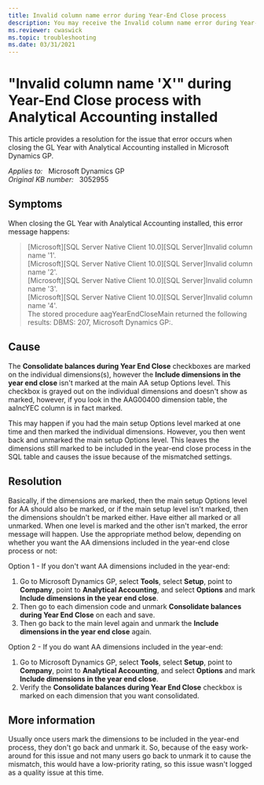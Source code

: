 ```yaml
---
title: Invalid column name error during Year-End Close process
description: You may receive the Invalid column name error during Year-End Close process with Analytical Accounting installed in Microsoft Dynamics GP.
ms.reviewer: cwaswick
ms.topic: troubleshooting
ms.date: 03/31/2021
---
```

# "Invalid column name 'X'" during Year-End Close process with Analytical Accounting installed

This article provides a resolution for the issue that error occurs when closing the GL Year with Analytical Accounting installed in Microsoft Dynamics GP.

_Applies to:_ &nbsp; Microsoft Dynamics GP  
_Original KB number:_ &nbsp; 3052955

## Symptoms

When closing the GL Year with Analytical Accounting installed, this error message happens:

> [Microsoft][SQL Server Native Client 10.0][SQL Server]Invalid column name '1'.  
[Microsoft][SQL Server Native Client 10.0][SQL Server]Invalid column name '2'.  
[Microsoft][SQL Server Native Client 10.0][SQL Server]Invalid column name '3'.  
[Microsoft][SQL Server Native Client 10.0][SQL Server]Invalid column name '4'.  
The stored procedure aagYearEndCloseMain returned the following results: DBMS: 207, Microsoft Dynamics GP:.

## Cause

The **Consolidate balances during Year End Close** checkboxes are marked on the individual dimensions(s), however the **Include dimensions in the year end close** isn't marked at the main AA setup Options level. This checkbox is grayed out on the individual dimensions and doesn't show as marked, however, if you look in the AAG00400 dimension table, the aaIncYEC column is in fact marked.

This may happen if you had the main setup Options level marked at one time and then marked the individual dimensions. However, you then went back and unmarked the main setup Options level. This leaves the dimensions still marked to be included in the year-end close process in the SQL table and causes the issue because of the mismatched settings.

## Resolution

Basically, if the dimensions are marked, then the main setup Options level for AA should also be marked, or if the main setup level isn't marked, then the dimensions shouldn't be marked either. Have either all marked or all unmarked. When one level is marked and the other isn't marked, the error message will happen. Use the appropriate method below, depending on whether you want the AA dimensions included in the year-end close process or not:

Option 1 - If you don't want AA dimensions included in the year-end:

1. Go to Microsoft Dynamics GP, select **Tools**, select **Setup**, point to **Company**, point to **Analytical Accounting**, and select **Options** and mark **Include dimensions in the year end close**.
2. Then go to each dimension code and unmark **Consolidate balances during Year End Close** on each and save.
3. Then go back to the main level again and unmark the **Include dimensions in the year end close** again.

Option 2 - If you do want AA dimensions included in the year-end:

1. Go to Microsoft Dynamics GP, select **Tools**, select **Setup**, point to **Company**, point to **Analytical Accounting**, and select **Options** and mark **Include dimensions in the year end close**.
2. Verify the **Consolidate balances during Year End Close** checkbox is marked on each dimension that you want consolidated.

## More information

Usually once users mark the dimensions to be included in the year-end process, they don't go back and unmark it. So, because of the easy work-around for this issue and not many users go back to unmark it to cause the mismatch, this would have a low-priority rating, so this issue wasn't logged as a quality issue at this time.
